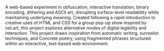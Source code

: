 A web-based experiment in obfuscation, interactive translation, binary encoding, dithering and ASCII art, disrupting surface-level readability while maintaining underlying meaning. Created following a rapid introduction to creative uses of HTML and CSS for a group pop-up show inspired by net.art, this project explores alternative modes of digital legibility and interaction. This project draws inspiration from automatic writing, surrealist techniques, and Concrete poetry, using fragmented phrases structured within an interactive, text-based web environment.
